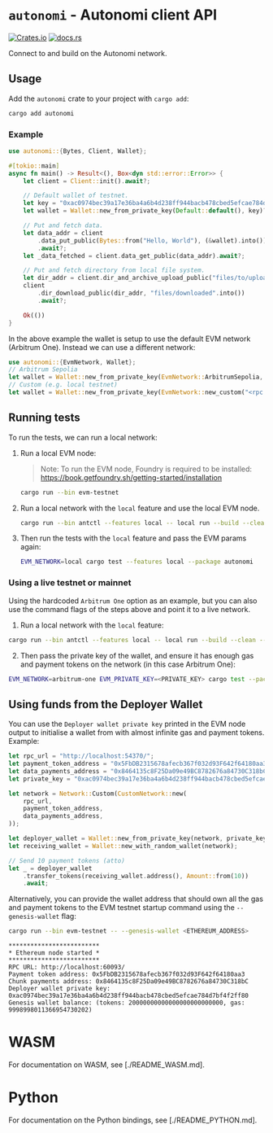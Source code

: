 # `autonomi` - Autonomi client API

[![Crates.io](https://img.shields.io/crates/v/autonomi.svg)](https://crates.io/crates/autonomi)
[![docs.rs](https://img.shields.io/badge/api-rustdoc-blue.svg)](https://docs.rs/autonomi)

Connect to and build on the Autonomi network.

## Usage

Add the `autonomi` crate to your project with `cargo add`:

```sh
cargo add autonomi
```

### Example

```rust
use autonomi::{Bytes, Client, Wallet};

#[tokio::main]
async fn main() -> Result<(), Box<dyn std::error::Error>> {
    let client = Client::init().await?;

    // Default wallet of testnet.
    let key = "0xac0974bec39a17e36ba4a6b4d238ff944bacb478cbed5efcae784d7bf4f2ff80";
    let wallet = Wallet::new_from_private_key(Default::default(), key)?;

    // Put and fetch data.
    let data_addr = client
        .data_put_public(Bytes::from("Hello, World"), (&wallet).into())
        .await?;
    let _data_fetched = client.data_get_public(data_addr).await?;

    // Put and fetch directory from local file system.
    let dir_addr = client.dir_and_archive_upload_public("files/to/upload".into(), &wallet).await?;
    client
        .dir_download_public(dir_addr, "files/downloaded".into())
        .await?;

    Ok(())
}
```

In the above example the wallet is setup to use the default EVM network (Arbitrum One). Instead we can use a different network:
```rust
use autonomi::{EvmNetwork, Wallet};
// Arbitrum Sepolia
let wallet = Wallet::new_from_private_key(EvmNetwork::ArbitrumSepolia, key)?;
// Custom (e.g. local testnet)
let wallet = Wallet::new_from_private_key(EvmNetwork::new_custom("<rpc URL>", "<payment token address>", "<data payment address>"), key)?;
```

## Running tests

To run the tests, we can run a local network:

1. Run a local EVM node:
    > Note: To run the EVM node, Foundry is required to be installed: https://book.getfoundry.sh/getting-started/installation

    ```sh
    cargo run --bin evm-testnet
    ```

2. Run a local network with the `local` feature and use the local EVM node.
    ```sh
    cargo run --bin antctl --features local -- local run --build --clean --rewards-address <ETHEREUM_ADDRESS> evm-local
    ```

3. Then run the tests with the `local` feature and pass the EVM params again:
    ```sh
    EVM_NETWORK=local cargo test --features local --package autonomi
    ```

### Using a live testnet or mainnet

Using the hardcoded `Arbitrum One` option as an example, but you can also use the command flags of the steps above and point it to a live network.

1. Run a local network with the `local` feature:

```sh
cargo run --bin antctl --features local -- local run --build --clean --rewards-address <ETHEREUM_ADDRESS> evm-arbitrum-one
```

2. Then pass the private key of the wallet, and ensure it has enough gas and payment tokens on the network (in this case Arbitrum One):

```sh
EVM_NETWORK=arbitrum-one EVM_PRIVATE_KEY=<PRIVATE_KEY> cargo test --package autonomi --features local
```

## Using funds from the Deployer Wallet

You can use the `Deployer wallet private key` printed in the EVM node output to initialise a wallet from with almost infinite gas and payment tokens. Example:

```rust
let rpc_url = "http://localhost:54370/";
let payment_token_address = "0x5FbDB2315678afecb367f032d93F642f64180aa3";
let data_payments_address = "0x8464135c8F25Da09e49BC8782676a84730C318bC";
let private_key = "0xac0974bec39a17e36ba4a6b4d238ff944bacb478cbed5efcae784d7bf4f2ff80";

let network = Network::Custom(CustomNetwork::new(
    rpc_url,
    payment_token_address,
    data_payments_address,
));

let deployer_wallet = Wallet::new_from_private_key(network, private_key).unwrap();
let receiving_wallet = Wallet::new_with_random_wallet(network);

// Send 10 payment tokens (atto)
let _ = deployer_wallet
    .transfer_tokens(receiving_wallet.address(), Amount::from(10))
    .await;
```

Alternatively, you can provide the wallet address that should own all the gas and payment tokens to the EVM testnet
startup command using the `--genesis-wallet` flag:

```sh
cargo run --bin evm-testnet -- --genesis-wallet <ETHEREUM_ADDRESS>
```

```shell
*************************
* Ethereum node started *
*************************
RPC URL: http://localhost:60093/
Payment token address: 0x5FbDB2315678afecb367f032d93F642f64180aa3
Chunk payments address: 0x8464135c8F25Da09e49BC8782676a84730C318bC
Deployer wallet private key: 0xac0974bec39a17e36ba4a6b4d238ff944bacb478cbed5efcae784d7bf4f2ff80
Genesis wallet balance: (tokens: 20000000000000000000000000, gas: 9998998011366954730202)
```

# WASM

For documentation on WASM, see [./README_WASM.md].

# Python

For documentation on the Python bindings, see [./README_PYTHON.md].
